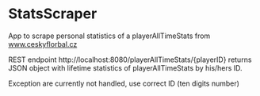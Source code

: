 # StatsScraper

App to scrape personal statistics of a playerAllTimeStats from www.ceskyflorbal.cz

REST endpoint http://localhost:8080/playerAllTimeStats/{playerID} returns JSON object with lifetime statistics of playerAllTimeStats by his/hers ID. 

Exception are currently not handled, use correct ID (ten digits number)
